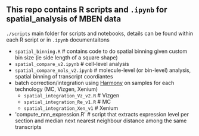 ## This repo contains R scripts and `.ipynb` for spatial_analysis of MBEN data
`./scripts` main folder for scripts and notebooks, details can be found within each R script or in `.ipynb` documentaitons
  - `spatial_binning.R` # contains code to do spatial binning given custom bin size (ie side length of a square shape)
  - `spatial_compare_v2.ipynb` # cell-level analysis
  - `spatial_compare_mols_v2.ipynb` # molecule-level (or bin-level) analysis, spatial binning of transcript coordiantes
  - batch correction/integration using [Harmony](https://github.com/immunogenomics/harmony) on samples for each technology (MC, Vizgen, Xenium)
    - `spatial_integration_Vz_v2.R` # Vizgen
    - `spatial_integration_Re_v1.R` # MC
    - `spatial_integration_Xen_v1` # Xenium
  - 'compute_nnn_expression.R' # script that extracts expression level per section and median next nearest neighbour distance among the same transcripts
